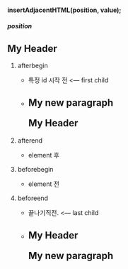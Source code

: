 #### insertAdjacentHTML(position, value);

##### position

<h2 id="myH2">My Header</h2>

1. afterbegin

   - 특정 id 시작 전 <— first child

   - <h2 id="myH2"><p>My new paragraph</p>My Header</h2>

2. afterend

   - element 후

3. beforebegin
   - element 전

4. beforeend

   - 끝나기직전. <— last child

   - <h2 id="myH2">My Header <p>My new paragraph</p></h2>

